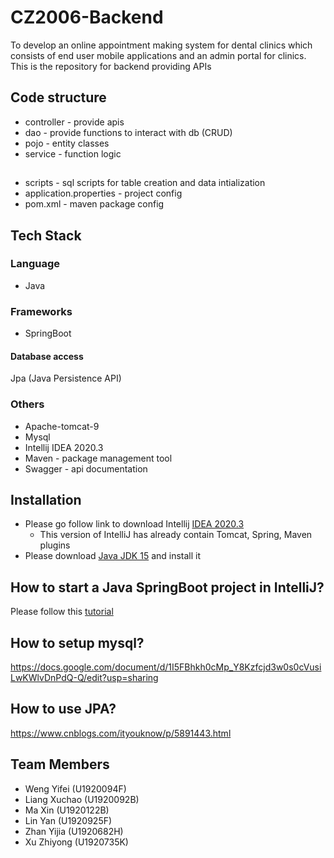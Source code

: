 # CZ2006-Backend
To develop an online appointment making system for dental clinics which consists of end user mobile applications and an admin portal for clinics.
This is the repository for backend providing APIs 

## Code structure
- controller - provide apis
- dao - provide functions to interact with db (CRUD)
- pojo - entity classes
- service - function logic

## 
- scripts - sql scripts for table creation and data intialization
- application.properties - project config
- pom.xml - maven package config


## Tech Stack
### Language
- Java 

### Frameworks
- SpringBoot 
#### Database access
Jpa (Java Persistence API)

### Others
- Apache-tomcat-9
- Mysql 
- Intellij IDEA 2020.3
- Maven - package management tool
- Swagger - api documentation

## Installation
- Please go follow link to download Intellij [IDEA 2020.3](https://www.jetbrains.com/idea/download/other.html)
    - This version of IntelliJ has already contain Tomcat, Spring, Maven plugins
- Please download [Java JDK 15](https://www.oracle.com/java/technologies/javase/jdk15-archive-downloads.html) and install it

## How to start a Java SpringBoot project in IntelliJ?
Please follow this [tutorial](https://www.jetbrains.com/help/idea/your-first-spring-application.html#what-next)

## How to setup mysql?
https://docs.google.com/document/d/1I5FBhkh0cMp_Y8Kzfcjd3w0s0cVusiLwKWlvDnPdQ-Q/edit?usp=sharing

## How to use JPA?
https://www.cnblogs.com/ityouknow/p/5891443.html

## Team Members
- Weng Yifei  (U1920094F)
- Liang Xuchao  (U1920092B)
- Ma Xin  (U1920122B)
- Lin Yan  (U1920925F)
- Zhan Yijia  (U1920682H)
- Xu Zhiyong  (U1920735K)
